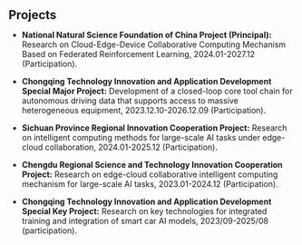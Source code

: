 <h1 id="Projects"></h1>

<h2 style="margin: 30px 0px 10px;">Projects</h2>

- **National Natural Science Foundation of China Project (Principal):** Research on Cloud-Edge-Device Collaborative Computing Mechanism Based on Federated Reinforcement Learning, 2024.01-2027.12 (Participation).

- **Chongqing Technology Innovation and Application Development Special Major Project:** Development of a closed-loop core tool chain for autonomous driving data that supports access to massive heterogeneous equipment, 2023.12.10-2026.12.09 (Participation).

- **Sichuan Province Regional Innovation Cooperation Project:** Research on intelligent computing methods for large-scale AI tasks under edge-cloud collaboration, 2024.01-2025.12 (Participation).

- **Chengdu Regional Science and Technology Innovation Cooperation Project:** Research on edge-cloud collaborative intelligent computing mechanism for large-scale AI tasks, 2023.01-2024.12 (Participation).

- **Chongqing Technology Innovation and Application Development Special Key Project:** Research on key technologies for integrated training and integration of smart car AI models, 2023/09-2025/08 (participation).

